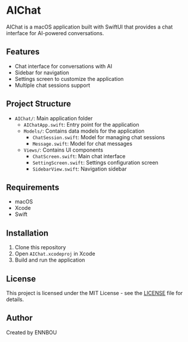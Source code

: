 # AIChat

AIChat is a macOS application built with SwiftUI that provides a chat interface for AI-powered conversations.

## Features

- Chat interface for conversations with AI
- Sidebar for navigation
- Settings screen to customize the application
- Multiple chat sessions support

## Project Structure

- `AIChat/`: Main application folder
  - `AIChatApp.swift`: Entry point for the application
  - `Models/`: Contains data models for the application
    - `ChatSession.swift`: Model for managing chat sessions
    - `Message.swift`: Model for chat messages
  - `Views/`: Contains UI components
    - `ChatScreen.swift`: Main chat interface
    - `SettingScreen.swift`: Settings configuration screen
    - `SidebarView.swift`: Navigation sidebar

## Requirements

- macOS
- Xcode
- Swift

## Installation

1. Clone this repository
2. Open `AIChat.xcodeproj` in Xcode
3. Build and run the application

## License

This project is licensed under the MIT License - see the [LICENSE](LICENSE) file for details.

## Author

Created by ENNBOU
